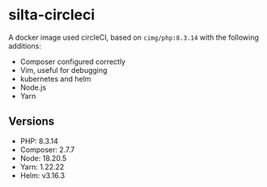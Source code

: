 # silta-circleci
A docker image used circleCI, based on `cimg/php:8.3.14` with the following additions:

- Composer configured correctly
- Vim, useful for debugging
- kubernetes and helm
- Node.js
- Yarn

## Versions
- PHP: 8.3.14
- Composer: 2.7.7
- Node: 18.20.5
- Yarn: 1.22.22
- Helm: v3.16.3
